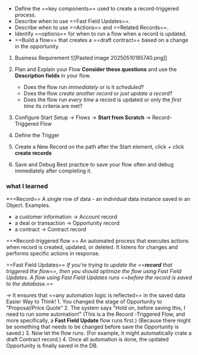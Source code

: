 

- Define the ==key components== used to create a record-triggered process.
- Describe when to use ==Fast Field Updates==.
- Describe when to use ==Actions== and ==Related Records==.
- Identify ==options== for when to run a flow when a record is updated.
- ==Build a flow== that creates a ==draft contract== based on a change in the opportunity.


1. Business Requirement
   ![[Pasted image 20250510185740.png]]

2. Plan and Explain your Flow
   **Consider these questions** and use the **Description fields** in your flow.
   - Does the flow run *immediately* or is it *scheduled*?
   - Does the flow *create another record* or *just update a record*?
   - Does the flow run *every time* a record is updated or only the *first time* its criteria are met?
   
2. Configure Start
   Setup -> Flows -> **Start from Scratch** -> Record-Triggered Flow
   
3. Define the Trigger   
   
4. Create a New Record
   on the path after the Start element, click + 
   click **create records**
   
5. Save and Debug
   Best practice to save your flow often and debug immediately after completing it.


### what I learned

*==Record== 
A single row of data -  an individual data instance saved in an Object.
Examples.
- a customer information -> Account record
- a deal or transaction -> Opportunity record
- a contract -> Contract record

==*Record-triggered flow ==
An automated process that executes actions when record is created, updated, or deleted.  It listens for changes and performs specific actions in response.

==Fast Field Updates==
*If you're trying to update the ==**record** that triggered the flow==, then you should optimize the flow using Fast Field Updates. A flow using Fast Field Updates runs ==before the record is saved to the database.==*

-> It ensures that ==any automation logic is reflected== in the saved data
	Easier Way to Think!
	1. You changed the stage of Opportunity to "Proposal/Price Quote"
	2. The system says "Hold on, before saving this, I need to run some automation!"
	   (This is a the Record -Triggered Flow, and more specifically, a **Fast Field Update** flow runs first.)
	   (Because there might be something that needs to be changed before save the Opportunity is saved.)
	3. Now let the flow runs.
	   (For example, it might automatically crate a draft Contract record.)
	4. Once all automation is done, the updated Opportunity is finally saved in the DB.
